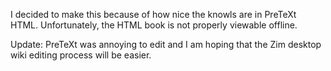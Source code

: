 I decided to make this because of how nice the knowls are in PreTeXt HTML. Unfortunately, the HTML book is not properly viewable offline.

Update: PreTeXt was annoying to edit and I am hoping that the Zim desktop wiki editing process will be easier.

